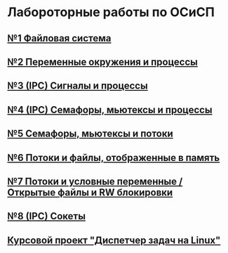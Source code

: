 # Лабороторные работы по ОСиСП
## [№1 Файловая система](https://github.com/DanikKul/OSaSP/tree/lab1)
## [№2 Переменные окружения и процессы](https://github.com/DanikKul/OSaSP/tree/lab2)
## [№3 (IPC) Сигналы и процессы](https://github.com/DanikKul/OSaSP/tree/lab3)
## [№4 (IPC) Семафоры, мьютексы и процессы](https://github.com/DanikKul/OSaSP/tree/lab4)
## [№5 Семафоры, мьютексы и потоки](https://github.com/DanikKul/OSaSP/tree/lab5)
## [№6 Потоки и файлы, отображенные в память](https://github.com/DanikKul/OSaSP/tree/lab6)
## [№7 Потоки и условные переменные / Открытые файлы и RW блокировки](https://github.com/DanikKul/OSaSP/tree/lab7)
## [№8 (IPC) Сокеты](https://github.com/DanikKul/OSaSP/tree/lab8)
## [Курсовой проект "Диспетчер задач на Linux"](https://github.com/DanikKul/OSaSP/tree/project)
